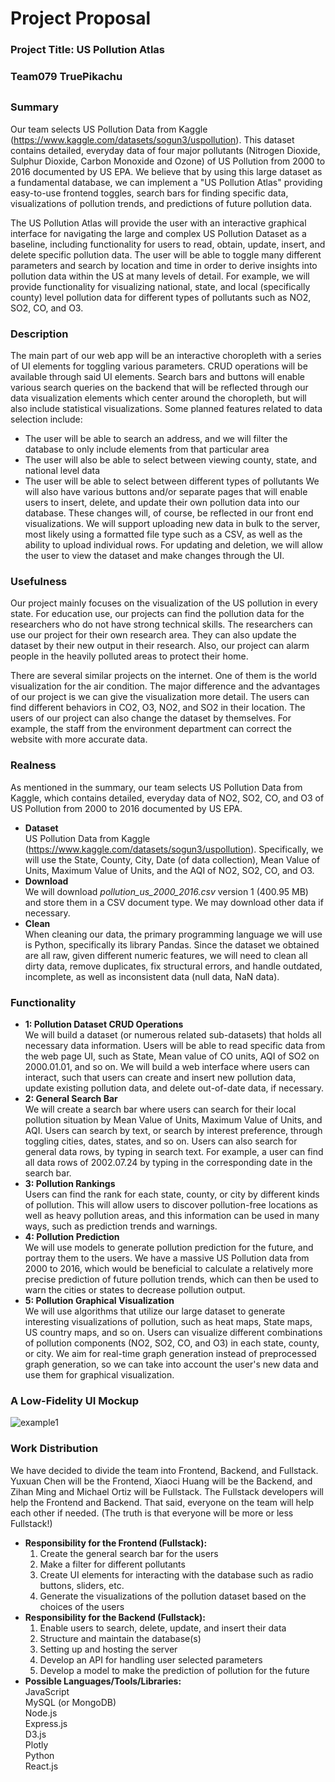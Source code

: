 # Project Proposal
### Project Title: US Pollution Atlas
### Team079 TruePikachu
##
### Summary
Our team selects US Pollution Data from Kaggle (https://www.kaggle.com/datasets/sogun3/uspollution). This dataset contains detailed, everyday data of four major pollutants (Nitrogen Dioxide, Sulphur Dioxide, Carbon Monoxide and Ozone) of US Pollution from 2000 to 2016 documented by US EPA. We believe that by using this large dataset as a fundamental database, we can implement a "US Pollution Atlas" providing easy-to-use frontend toggles, search bars for finding specific data, visualizations of pollution trends, and predictions of future pollution data.

The US Pollution Atlas will provide the user with an interactive graphical interface for navigating the large and complex US Pollution Dataset as a baseline, including functionality for users to read, obtain, update, insert, and delete specific pollution data. The user will be able to toggle many different parameters and search by location and time in order to derive insights into pollution data within the US at many levels of detail. For example, we will provide functionality for visualizing national, state, and local (specifically county) level pollution data for different types of pollutants such as NO2, SO2, CO, and O3.

### Description
The main part of our web app will be an interactive choropleth with a series of UI elements for toggling various parameters. CRUD operations will be available through said UI elements. Search bars and buttons will enable various search queries on the backend that will be reflected through our data visualization elements which center around the choropleth, but will also include statistical visualizations. Some planned features related to data selection include:
- The user will be able to search an address, and we will filter the database to only include elements from that particular area
- The user will also be able to select between viewing county, state, and national level data
- The user will be able to select between different types of pollutants
We will also have various buttons and/or separate pages that will enable users to insert, delete, and update their own pollution data into our database. These changes will, of course, be reflected in our front end visualizations. We will support uploading new data in bulk to the server, most likely using a formatted file type such as a CSV, as well as the ability to upload individual rows. For updating and deletion, we will allow the user to view the dataset and make changes through the UI.


### Usefulness
Our project mainly focuses on the visualization of the US pollution in every state. For education use, our projects can find the pollution data for the researchers who do not have strong technical skills. The researchers can use our project for their own research area. They can also update the dataset by their new output in their research. Also, our project can alarm people in the heavily polluted areas to protect their home. 

There are several similar projects on the internet. One of them is the world visualization for the air condition. The major difference and the advantages of our project is we can give the visualization more detail. The users can find different behaviors in CO2, O3, NO2, and SO2 in their location. The users of our project can also change the dataset by themselves. For example, the staff from the environment department can correct the website with more accurate data.

### Realness
As mentioned in the summary, our team selects US Pollution Data from Kaggle, which contains detailed, everyday data of NO2, SO2, CO, and O3 of US Pollution from 2000 to 2016 documented by US EPA.
 - __Dataset__  
US Pollution Data from Kaggle (https://www.kaggle.com/datasets/sogun3/uspollution). Specifically, we will use the State, County, City, Date (of data collection), Mean Value of Units, Maximum Value of Units, and the AQI of NO2, SO2, CO, and O3.
 - __Download__  
We will download *pollution_us_2000_2016.csv* version 1 (400.95 MB) and store them in a CSV document type. We may download other data if necessary. 
 - __Clean__  
When cleaning our data, the primary programming language we will use is Python, specifically its library Pandas. Since the dataset we obtained are all raw, given different numeric features, we will need to clean all dirty data, remove duplicates, fix structural errors, and handle outdated, incomplete, as well as inconsistent data (null data, NaN data). 

### Functionality 
 - __1: Pollution Dataset CRUD Operations__  
We will build a dataset (or numerous related sub-datasets) that holds all necessary data information. Users will be able to read specific data from the web page UI, such as State, Mean value of CO units, AQI of SO2 on 2000.01.01, and so on. We will build a web interface where users can interact, such that users can create and insert new pollution data, update existing pollution data, and delete out-of-date data, if necessary.
 - __2: General Search Bar__  
We will create a search bar where users can search for their local pollution situation by Mean Value of Units, Maximum Value of Units, and AQI. Users can search by text, or search by interest preference, through toggling cities, dates, states, and so on. Users can also search for general data rows, by typing in search text. For example, a user can find all data rows of 2002.07.24 by typing in the corresponding date in the search bar.
 - __3: Pollution Rankings__  
Users can find the rank for each state, county, or city by different kinds of pollution. This will allow users to discover pollution-free locations as well as heavy pollution areas, and this information can be used in many ways, such as prediction trends and warnings.
 - __4: Pollution Prediction__  
We will use models to generate pollution prediction for the future, and portray them to the users. We have a massive US Pollution data from 2000 to 2016, which would be beneficial to calculate a relatively more precise prediction of future pollution trends, which can then be used to warn the cities or states to decrease pollution output.
 - __5: Pollution Graphical Visualization__  
We will use algorithms that utilize our large dataset to generate interesting visualizations of pollution, such as heat maps, State maps, US country maps, and so on. Users can visualize different combinations of pollution components (NO2, SO2, CO, and O3) in each state, county, or city. We aim for real-time graph generation instead of preprocessed graph generation, so we can take into account the user's new data and use them for graphical visualization.

### A Low-Fidelity UI Mockup
![example1](https://github.com/cs411-alawini/sp23-cs411-team079-TruePikachu/blob/main/doc/Low-Fidelity%20UI%20Mockup.jpg)

### Work Distribution
We have decided to divide the team into Frontend, Backend, and Fullstack. Yuxuan Chen will be the Frontend, Xiaoci Huang will be the Backend, and Zihan Ming and Michael Ortiz will be Fullstack. The Fullstack developers will help the Frontend and Backend. That said, everyone on the team will help each other if needed. (The truth is that everyone will be more or less Fullstack!)
  - __Responsibility for the Frontend (Fullstack):__   
    1. Create the general search bar for the users  
    2. Make a filter for different pollutants  
    3. Create UI elements for interacting with the database such as radio buttons, sliders, etc.  
    4. Generate the visualizations of the pollution dataset based on the choices of the users  
  - __Responsibility for the Backend (Fullstack):__  
    1. Enable users to search, delete, update, and insert their data  
    2. Structure and maintain the database(s)  
    3. Setting up and hosting the server  
    4. Develop an API for handling user selected parameters  
    5. Develop a model to make the prediction of pollution for the future  
  - __Possible Languages/Tools/Libraries:__  
      JavaScript  
      MySQL (or MongoDB)  
      Node.js  
      Express.js  
      D3.js  
      Plotly  
      Python  
      React.js  
